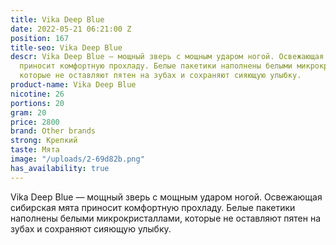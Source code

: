 ```yaml
---
title: Vika Deep Blue
date: 2022-05-21 06:21:00 Z
position: 167
title-seo: Vika Deep Blue
descr: Vika Deep Blue — мощный зверь с мощным ударом ногой. Освежающая сибирская мята
  приносит комфортную прохладу. Белые пакетики наполнены белыми микрокристаллами,
  которые не оставляют пятен на зубах и сохраняют сияющую улыбку.
product-name: Vika Deep Blue
nicotine: 26
portions: 20
gram: 20
price: 2800
brand: Other brands
strong: Крепкий
taste: Мята
image: "/uploads/2-69d82b.png"
has_availability: true
---
```


Vika Deep Blue — мощный зверь с мощным ударом ногой. Освежающая сибирская мята приносит комфортную прохладу. Белые пакетики наполнены белыми микрокристаллами, которые не оставляют пятен на зубах и сохраняют сияющую улыбку.
